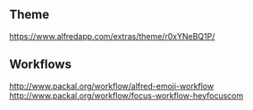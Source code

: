 ## Theme

https://www.alfredapp.com/extras/theme/r0xYNeBQ1P/

## Workflows

http://www.packal.org/workflow/alfred-emoji-workflow
http://www.packal.org/workflow/focus-workflow-heyfocuscom
